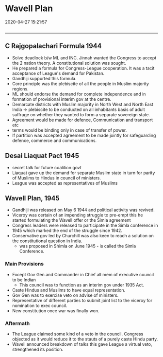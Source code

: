 # Wavell Plan

2020-04-27 15:21:57

```toc
```

---

## C Rajgopalachari Formula 1944

- Solve deadlock b/w ML and INC. Jinnah wanted the Congress to accept the 2 nation theory. A constitutional solution was sought.
- He prepared a formula for Congress-League cooperation. It was a tacit acceptance of League's demand for Pakistan.
- Gandhiji supported this formula.
- Core principle was the plebiscite of all the people in Muslim majority regions.
- ML should endorse the demand for complete independence and in formation of provisional interim gov at the centre.
- Demarcate districts with Muslim majority in North West and North East India -> plebiscite to be conducted on all inhabitants basis of adult suffrage on whether they wanted to form a separate sovereign state.
- Agreement would be made for defence, Communication and transport etc
- terms would be binding only in case of transfer of power.
- If partition was accepted agreement to be made jointly for safeguarding defence, commerce and communications.

## Desai Liaquat Pact 1945

- secret talk for future coalition govt
- Liaquat gave up the demand for separate Muslim state in turn for parity of Muslims to Hindus in council of ministers.
- League was accepted as representatives of Muslims


## Wavell Plan, 1945

- Gandhiji was released on May 6 1944 and political activity was revived.
- Viceroy was certain of an impending struggle to pre-empt this he started formulating the Wavell offer or the Simla agreement
- Congress leaders were released to participate in the Simla conference in 1945 which marked the end of the struggle since 1942.
- Conservative gov led by Churchill was also keen to reach a solution on the constitutional question in India.
	- was proposed in Shimla on June 1945 - is called the Simla Conference.

### Main Provisions

- Except Gov Gen and Commander in Chief all mem of executive council to be Indian
	- This council was to function as an interim gov under 1935 Act.
- Caste Hindus and Muslims to have equal representation.
- Gov Gen was to exercise veto on advise of ministers.
- Representative of different parties to submit joint list to the viceroy for nomination to exec council.
- New constitution once war was finally won.

### Aftermath

- The League claimed some kind of a veto in the council. Congress objected as it would reduce it to the stauts of a purely caste Hindu party.
- Wavell announced breakdown of talks this gave League a virtual veto, strengthened its position.
